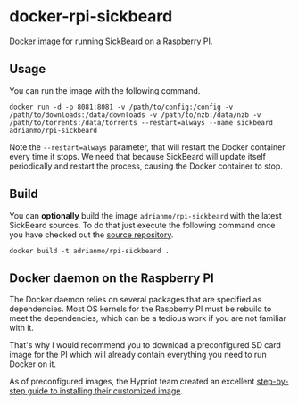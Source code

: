# docker-rpi-sickbeard

[Docker image](https://registry.hub.docker.com/u/adrianmo/rpi-sickbeard/) for running SickBeard on a Raspberry PI.

## Usage

You can run the image with the following command.

    docker run -d -p 8081:8081 -v /path/to/config:/config -v /path/to/downloads:/data/downloads -v /path/to/nzb:/data/nzb -v /path/to/torrents:/data/torrents --restart=always --name sickbeard adrianmo/rpi-sickbeard

Note the `--restart=always` parameter, that will restart the Docker container every time it stops. We need that because SickBeard will update itself periodically and restart the process, causing the Docker container to stop.


## Build

You can **optionally** build the image `adrianmo/rpi-sickbeard` with the latest SickBeard sources. To do that just execute the following command once you have checked out the [source repository](https://github.com/adrianmo/docker-rpi-sickbeard).

    docker build -t adrianmo/rpi-sickbeard .

## Docker daemon on the Raspberry PI

The Docker daemon relies on several packages that are specified as dependencies. Most OS kernels for the Raspberry PI must be rebuild to meet the dependencies, which can be a tedious work if you are not familiar with it.

That's why I would recommend you to download a preconfigured SD card image for the PI which will already contain everything you need to run Docker on it.

As of preconfigured images, the Hypriot team created an excellent [step-by-step guide to installing their customized image](http://blog.hypriot.com/getting-started-with-docker-on-your-arm-device/).

